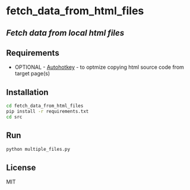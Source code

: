 # fetch_data_from_html_files
## _Fetch data from local html files_



## Requirements

- OPTIONAL - [Autohotkey] - to optmize copying html source code from target page(s)

## Installation

```sh
cd fetch_data_from_html_files
pip install -r requirements.txt
cd src
```

## Run

```sh
python multiple_files.py
```


## License

MIT

[//]: # (These are reference links used in the body of this note and get stripped out when the markdown processor does its job. There is no need to format nicely because it shouldn't be seen. Thanks SO - http://stackoverflow.com/questions/4823468/store-comments-in-markdown-syntax)

   [AutohotKey]: <https://www.autohotkey.com/>
